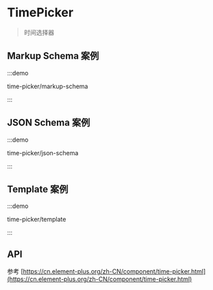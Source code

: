 # TimePicker

> 时间选择器

## Markup Schema 案例

:::demo

time-picker/markup-schema

:::

## JSON Schema 案例

:::demo

time-picker/json-schema

:::

## Template 案例

:::demo

time-picker/template

:::

## API

参考 [https://cn.element-plus.org/zh-CN/component/time-picker.html](https://cn.element-plus.org/zh-CN/component/time-picker.html)
